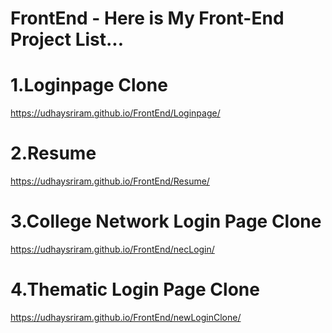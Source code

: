 # FrontEnd - Here is My Front-End Project List...
# 1.Loginpage Clone
https://udhaysriram.github.io/FrontEnd/Loginpage/
# 2.Resume
https://udhaysriram.github.io/FrontEnd/Resume/
# 3.College Network Login Page Clone
https://udhaysriram.github.io/FrontEnd/necLogin/
# 4.Thematic Login Page Clone
https://udhaysriram.github.io/FrontEnd/newLoginClone/

